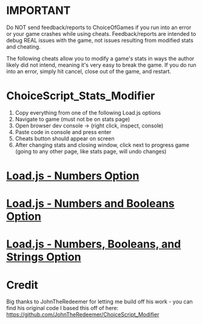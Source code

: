 # IMPORTANT
Do NOT send feedback/reports to ChoiceOfGames if you run into an error or your game crashes while using cheats. Feedback/reports are intended to debug REAL issues with the game, not issues resulting from modified stats and cheating.

The following cheats allow you to modify a game's stats in ways the author likely did not intend, meaning it's very easy to break the game. If you do run into an error, simply hit cancel, close out of the game, and restart.

# ChoiceScript_Stats_Modifier
1. Copy everything from one of the following Load.js options
2. Navigate to game (must not be on stats page)
3. Open browser dev console -> (right click, inspect, console)
4. Paste code in console and press enter
5. Cheats button should appear on screen
6. After changing stats and closing window, click next to progress game (going to any other page, like stats page, will undo changes)

# [Load.js - Numbers Option](https://github.com/WestlyDust/ChoiceScript_Stats_Modifier/tree/main/CheatNumbers/Load.js)
# [Load.js - Numbers and Booleans Option](https://github.com/WestlyDust/ChoiceScript_Stats_Modifier/tree/main/CheatNumbers%26Booleans/Load.js)
# [Load.js - Numbers, Booleans, and Strings Option](https://github.com/WestlyDust/ChoiceScript_Stats_Modifier/tree/main/CheatNumbers%26Booleans%26Strings/Load.js)

# Credit
Big thanks to JohnTheRedeemer for letting me build off his work - you can find his original code I based this off of here: https://github.com/JohnTheRedeemer/ChoiceScript_Modifier
